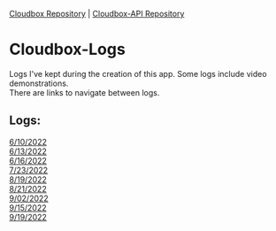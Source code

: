 [Cloudbox Repository](https://github.com/TJ-Albertson/Cloudbox) | [Cloudbox-API Repository](https://github.com/TJ-Albertson/Cloudbox-API)

# Cloudbox-Logs

Logs I've kept during the creation of this app. Some logs include video demonstrations.  
There are links to navigate between logs.

## Logs:
[6/10/2022](Logs/6-10-2022.md)  
[6/13/2022](Logs/6-13-2022.md)  
[6/16/2022](Logs/6-16-2022.md)  
[7/23/2022](Logs/7-23-2022.md)  
[8/19/2022](Logs/8-19-2022.md)  
[8/21/2022](Logs/8-21-2022.md)  
[9/02/2022](Logs/9-02-2022.md)  
[9/15/2022](Logs/9-15-2022.md)  
[9/19/2022](Logs/9-19-2022.md)  
